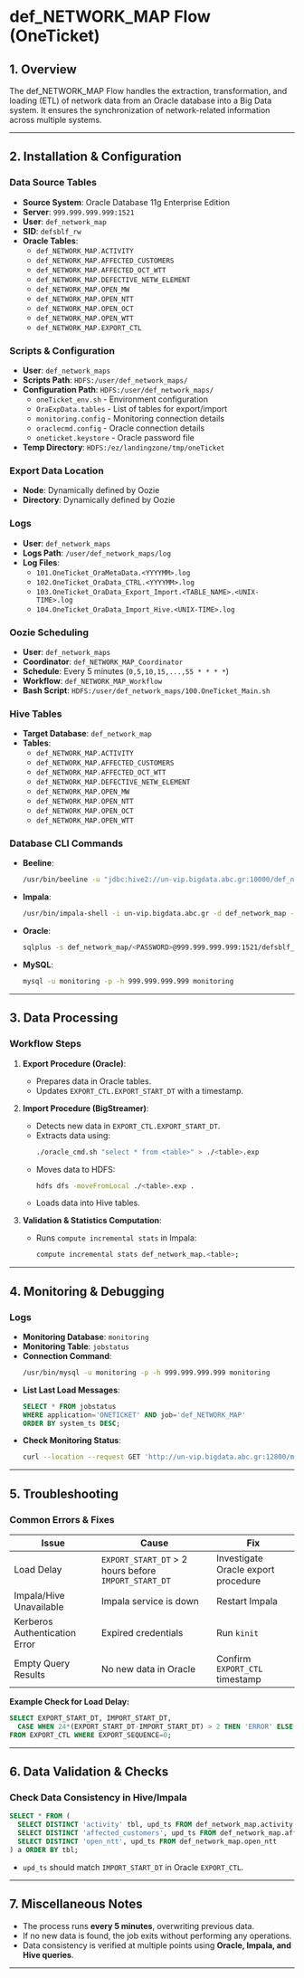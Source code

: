 # def_NETWORK_MAP Flow (OneTicket)

## 1. Overview

The def_NETWORK_MAP Flow handles the extraction, transformation, and loading (ETL) of network data from an Oracle database into a Big Data system. It ensures the synchronization of network-related information across multiple systems.

---

## 2. Installation & Configuration

### Data Source Tables
- **Source System**: Oracle Database 11g Enterprise Edition  
- **Server**: `999.999.999.999:1521`
- **User**: `def_network_map`
- **SID**: `defsblf_rw`
- **Oracle Tables**:
  - `def_NETWORK_MAP.ACTIVITY`
  - `def_NETWORK_MAP.AFFECTED_CUSTOMERS`
  - `def_NETWORK_MAP.AFFECTED_OCT_WTT`
  - `def_NETWORK_MAP.DEFECTIVE_NETW_ELEMENT`
  - `def_NETWORK_MAP.OPEN_MW`
  - `def_NETWORK_MAP.OPEN_NTT`
  - `def_NETWORK_MAP.OPEN_OCT`
  - `def_NETWORK_MAP.OPEN_WTT`
  - `def_NETWORK_MAP.EXPORT_CTL`

### Scripts & Configuration
- **User**: `def_network_maps`
- **Scripts Path**: `HDFS:/user/def_network_maps/`
- **Configuration Path**: `HDFS:/user/def_network_maps/`
  - `oneTicket_env.sh` - Environment configuration
  - `OraExpData.tables` - List of tables for export/import
  - `monitoring.config` - Monitoring connection details
  - `oraclecmd.config` - Oracle connection details
  - `oneticket.keystore` - Oracle password file
- **Temp Directory**: `HDFS:/ez/landingzone/tmp/oneTicket`

### Export Data Location
- **Node**: Dynamically defined by Oozie  
- **Directory**: Dynamically defined by Oozie

### Logs
- **User**: `def_network_maps`
- **Logs Path**: `/user/def_network_maps/log`
- **Log Files**:
  - `101.OneTicket_OraMetaData.<YYYYMM>.log`
  - `102.OneTicket_OraData_CTRL.<YYYYMM>.log`
  - `103.OneTicket_OraData_Export_Import.<TABLE_NAME>.<UNIX-TIME>.log`
  - `104.OneTicket_OraData_Import_Hive.<UNIX-TIME>.log`

### Oozie Scheduling
- **User**: `def_network_maps`
- **Coordinator**: `def_NETWORK_MAP_Coordinator`
- **Schedule**: Every 5 minutes (`0,5,10,15,...,55 * * * *`)
- **Workflow**: `def_NETWORK_MAP_Workflow`
- **Bash Script**: `HDFS:/user/def_network_maps/100.OneTicket_Main.sh`

### Hive Tables
- **Target Database**: `def_network_map`
- **Tables**:
  - `def_NETWORK_MAP.ACTIVITY`
  - `def_NETWORK_MAP.AFFECTED_CUSTOMERS`
  - `def_NETWORK_MAP.AFFECTED_OCT_WTT`
  - `def_NETWORK_MAP.DEFECTIVE_NETW_ELEMENT`
  - `def_NETWORK_MAP.OPEN_MW`
  - `def_NETWORK_MAP.OPEN_NTT`
  - `def_NETWORK_MAP.OPEN_OCT`
  - `def_NETWORK_MAP.OPEN_WTT`

### Database CLI Commands
- **Beeline**:
  ```bash
  /usr/bin/beeline -u "jdbc:hive2://un-vip.bigdata.abc.gr:10000/def_network_map;principal=hive/_HOST@CNE.abc.GR;ssl=true;sslTrustStore=/usr/java/latest/jre/lib/security/jssecacerts;trustStorePassword=changeit"
  ```
- **Impala**:
  ```bash
  /usr/bin/impala-shell -i un-vip.bigdata.abc.gr -d def_network_map --ssl -k
  ```
- **Oracle**:
  ```bash
  sqlplus -s def_network_map/<PASSWORD>@999.999.999.999:1521/defsblf_rw
  ```
- **MySQL**:
  ```bash
  mysql -u monitoring -p -h 999.999.999.999 monitoring
  ```

---

## 3. Data Processing

### Workflow Steps
1. **Export Procedure (Oracle)**:
   - Prepares data in Oracle tables.
   - Updates `EXPORT_CTL.EXPORT_START_DT` with a timestamp.

2. **Import Procedure (BigStreamer)**:
   - Detects new data in `EXPORT_CTL.EXPORT_START_DT`.
   - Extracts data using:
     ```bash
     ./oracle_cmd.sh "select * from <table>" > ./<table>.exp
     ```
   - Moves data to HDFS:
     ```bash
     hdfs dfs -moveFromLocal ./<table>.exp .
     ```
   - Loads data into Hive tables.

3. **Validation & Statistics Computation**:
   - Runs `compute incremental stats` in Impala:
     ```bash
     compute incremental stats def_network_map.<table>;
     ```

---

## 4. Monitoring & Debugging

### Logs
- **Monitoring Database**: `monitoring`
- **Monitoring Table**: `jobstatus`
- **Connection Command**:
  ```bash
  /usr/bin/mysql -u monitoring -p -h 999.999.999.999 monitoring
  ```
- **List Last Load Messages**:
  ```sql
  SELECT * FROM jobstatus
  WHERE application='ONETICKET' AND job='def_NETWORK_MAP'
  ORDER BY system_ts DESC;
  ```
- **Check Monitoring Status**:
  ```bash
  curl --location --request GET 'http://un-vip.bigdata.abc.gr:12800/monitoring/app/check'
  ```

---

## 5. Troubleshooting

### Common Errors & Fixes

| Issue | Cause | Fix |
|-------|-------|-----|
| Load Delay | `EXPORT_START_DT` > 2 hours before `IMPORT_START_DT` | Investigate Oracle export procedure |
| Impala/Hive Unavailable | Impala service is down | Restart Impala |
| Kerberos Authentication Error | Expired credentials | Run `kinit` |
| Empty Query Results | No new data in Oracle | Confirm `EXPORT_CTL` timestamp |

**Example Check for Load Delay:**
```sql
SELECT EXPORT_START_DT, IMPORT_START_DT,
  CASE WHEN 24*(EXPORT_START_DT-IMPORT_START_DT) > 2 THEN 'ERROR' ELSE 'OK' END Load_Status
FROM EXPORT_CTL WHERE EXPORT_SEQUENCE=0;
```

---

## 6. Data Validation & Checks

### Check Data Consistency in Hive/Impala
```sql
SELECT * FROM (
  SELECT DISTINCT 'activity' tbl, upd_ts FROM def_network_map.activity UNION ALL
  SELECT DISTINCT 'affected_customers', upd_ts FROM def_network_map.affected_customers UNION ALL
  SELECT DISTINCT 'open_ntt', upd_ts FROM def_network_map.open_ntt
) a ORDER BY tbl;
```
- `upd_ts` should match `IMPORT_START_DT` in Oracle `EXPORT_CTL`.

---

## 7. Miscellaneous Notes

- The process runs **every 5 minutes**, overwriting previous data.
- If no new data is found, the job exits without performing any operations.
- Data consistency is verified at multiple points using **Oracle, Impala, and Hive queries**.

---

